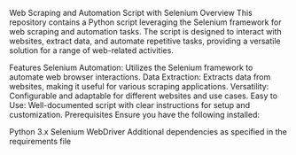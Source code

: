 Web Scraping and Automation Script with Selenium
Overview
This repository contains a Python script leveraging the Selenium framework for web scraping and automation tasks. The script is designed to interact with websites, extract data, and automate repetitive tasks, providing a versatile solution for a range of web-related activities.

Features
Selenium Automation: Utilizes the Selenium framework to automate web browser interactions.
Data Extraction: Extracts data from websites, making it useful for various scraping applications.
Versatility: Configurable and adaptable for different websites and use cases.
Easy to Use: Well-documented script with clear instructions for setup and customization.
Prerequisites
Ensure you have the following installed:

Python 3.x
Selenium WebDriver
Additional dependencies as specified in the requirements file
